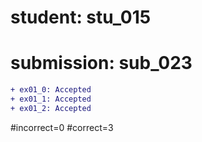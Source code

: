 # student: stu_015
# submission: sub_023

```diff
+ ex01_0: Accepted
+ ex01_1: Accepted
+ ex01_2: Accepted
```
#incorrect=0
#correct=3

